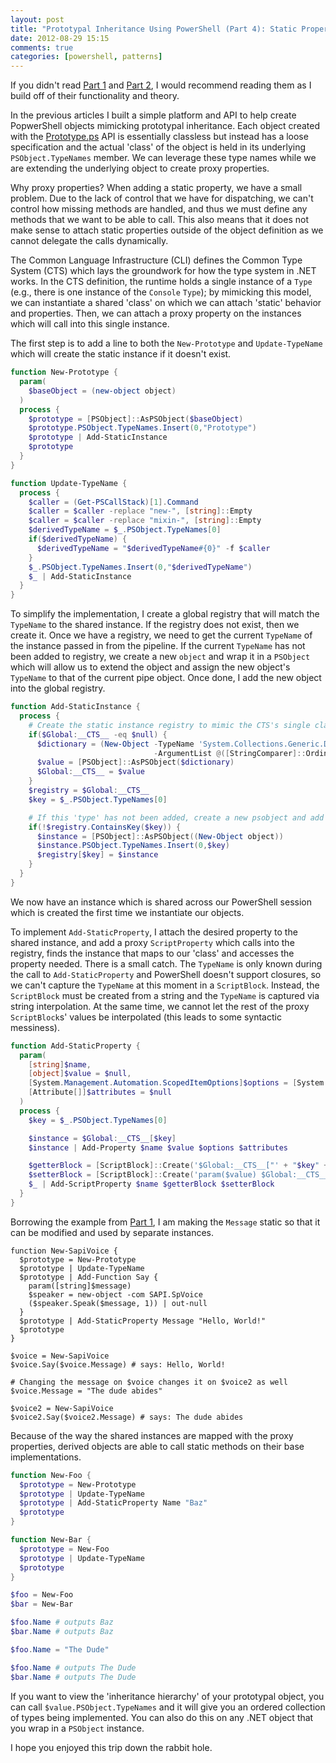 ```yaml
---
layout: post
title: "Prototypal Inheritance Using PowerShell (Part 4): Static Properties"
date: 2012-08-29 15:15
comments: true
categories: [powershell, patterns]
---
```

If you didn't read [Part 1][] and [Part 2][], I would recommend reading them as I build off of their functionality and theory.

In the previous articles I built a simple platform and API to help create PopwerShell objects mimicking prototypal inheritance. Each object created with the [Prototype.ps][] API is essentially classless but instead has a loose specification and the actual 'class' of the object is held in its underlying `PSObject.TypeNames` member. We can leverage these type names while we are extending the underlying object to create proxy properties.

Why proxy properties? When adding a static property, we have a small problem. Due to the lack of control that we have for dispatching, we can't control how missing methods are handled, and thus we must define any methods that we want to be able to call. This also means that it does not make sense to attach static properties outside of the object definition as we cannot delegate the calls dynamically. 

The Common Language Infrastructure (CLI) defines the Common Type System (CTS) which lays the groundwork for how the type system in .NET works. In the CTS definition, the runtime holds a single instance of a `Type` (e.g., there is one instance of the `Console` `Type`); by mimicking this model, we can instantiate a shared 'class' on which we can attach 'static' behavior and properties. Then, we can attach a proxy property on the instances which will call into this single instance.

The first step is to add a line to both the `New-Prototype` and `Update-TypeName` which will create the static instance if it doesn't exist.

``` ps1
function New-Prototype {
  param(
    $baseObject = (new-object object)
  )
  process {
    $prototype = [PSObject]::AsPSObject($baseObject)
    $prototype.PSObject.TypeNames.Insert(0,"Prototype")
    $prototype | Add-StaticInstance
    $prototype
  }
}

function Update-TypeName {
  process {
    $caller = (Get-PSCallStack)[1].Command
    $caller = $caller -replace "new-", [string]::Empty
    $caller = $caller -replace "mixin-", [string]::Empty
    $derivedTypeName = $_.PSObject.TypeNames[0]
    if($derivedTypeName) {
      $derivedTypeName = "$derivedTypeName#{0}" -f $caller
    }
    $_.PSObject.TypeNames.Insert(0,"$derivedTypeName")
    $_ | Add-StaticInstance
  }
}
```

To simplify the implementation, I create a global registry that will match the `TypeName` to the shared instance. If the registry does not exist, then we create it. Once we have a registry, we need to get the current `TypeName` of the instance passed in from the pipeline. If the current `TypeName` has not been added to registry, we create a new `object` and wrap it in a `PSObject` which will allow us to extend the object and assign the new object's `TypeName` to that of the current pipe object. Once done, I add the new object into the global registry.

``` ps1
function Add-StaticInstance {
  process {
    # Create the static instance registry to mimic the CTS's single class instance per type
    if($Global:__CTS__ -eq $null) {
      $dictionary = (New-Object -TypeName 'System.Collections.Generic.Dictionary[string,object]' 
                                -ArgumentList @([StringComparer]::OrdinalIgnoreCase))
      $value = [PSObject]::AsPSObject($dictionary)
      $Global:__CTS__ = $value
    }
    $registry = $Global:__CTS__
    $key = $_.PSObject.TypeNames[0]

    # If this 'type' has not been added, create a new psobject and add it
    if(!$registry.ContainsKey($key)) {
      $instance = [PSObject]::AsPSObject((New-Object object))
      $instance.PSObject.TypeNames.Insert(0,$key)
      $registry[$key] = $instance
    }
  }
}
```

We now have an instance which is shared across our PowerShell session which is created the first time we instantiate our objects.

To implement `Add-StaticProperty`, I attach the desired property to the shared instance, and add a proxy `ScriptProperty` which calls into the registry, finds the instance that maps to our 'class' and accesses the property needed. There is a small catch. The `TypeName` is only known during the call to `Add-StaticProperty` and PowerShell doesn't support closures, so we can't capture the `TypeName` at this moment in a `ScriptBlock`. Instead, the `ScriptBlock` must be created from a string and the `TypeName` is captured via string interpolation. At the same time, we cannot let the rest of the proxy `ScriptBlock`s' values be interpolated (this leads to some syntactic messiness).

``` ps1
function Add-StaticProperty {
  param(
    [string]$name, 
    [object]$value = $null,
    [System.Management.Automation.ScopedItemOptions]$options = [System.Management.Automation.ScopedItemOptions]::None,
    [Attribute[]]$attributes = $null
  )
  process {
    $key = $_.PSObject.TypeNames[0]

    $instance = $Global:__CTS__[$key]
    $instance | Add-Property $name $value $options $attributes

    $getterBlock = [ScriptBlock]::Create('$Global:__CTS__["' + "$key" + '"].' + "$name")
    $setterBlock = [ScriptBlock]::Create('param($value) $Global:__CTS__["' + "$key" + '"].' + "$name" + ' = $value')
    $_ | Add-ScriptProperty $name $getterBlock $setterBlock
  }
}
```

Borrowing the example from [Part 1][], I am making the `Message` static so that it can be modified and used by separate instances.

```
function New-SapiVoice {
  $prototype = New-Prototype
  $prototype | Update-TypeName
  $prototype | Add-Function Say {
    param([string]$message)
    $speaker = new-object -com SAPI.SpVoice
    ($speaker.Speak($message, 1)) | out-null
  }
  $prototype | Add-StaticProperty Message "Hello, World!"
  $prototype
}

$voice = New-SapiVoice
$voice.Say($voice.Message) # says: Hello, World!

# Changing the message on $voice changes it on $voice2 as well
$voice.Message = "The dude abides"

$voice2 = New-SapiVoice
$voice2.Say($voice2.Message) # says: The dude abides
```

Because of the way the shared instances are mapped with the proxy properties, derived objects are able to call static methods on their base implementations. 

``` ps1
function New-Foo {
  $prototype = New-Prototype
  $prototype | Update-TypeName
  $prototype | Add-StaticProperty Name "Baz"
  $prototype
}

function New-Bar {
  $prototype = New-Foo
  $prototype | Update-TypeName
  $prototype
}

$foo = New-Foo
$bar = New-Bar

$foo.Name # outputs Baz
$bar.Name # outputs Baz

$foo.Name = "The Dude"

$foo.Name # outputs The Dude
$bar.Name # outputs The Dude
```


If you want to view the 'inheritance hierarchy' of your prototypal object, you can call `$value.PSObject.TypeNames` and it will give you an ordered collection of types being implemented. You can also do this on any .NET object that you wrap in a `PSObject` instance.

I hope you enjoyed this trip down the rabbit hole.

  [Part 1]: /2012/08/prototypal-inheritance-using-powershell
  [Part 2]: /2012/08/prototypal-inheritance-using-powershell-part-two-scriptproperties
  [Prototype.ps]: https://github.com/idavis/prototype.ps
